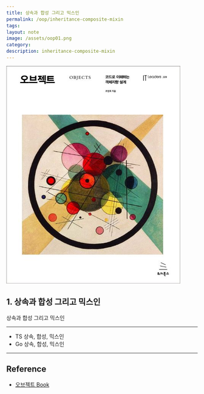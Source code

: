 ```yaml
---
title: 상속과 합성 그리고 믹스인
permalink: /oop/inheritance-composite-mixin
tags: 
layout: note
image: /assets/oop01.png
category: 
description: inheritance-composite-mixin
---
```


![](/assets/oop01.png)

## 1. 상속과 합성 그리고 믹스인

상속과 합성 그리고 믹스인

---

- TS 상속, 합성, 믹스인
- Go 상속, 합성, 믹스인



---

## Reference

- [오브젝트 Book](https://product.kyobobook.co.kr/detail/S000001766367) 
